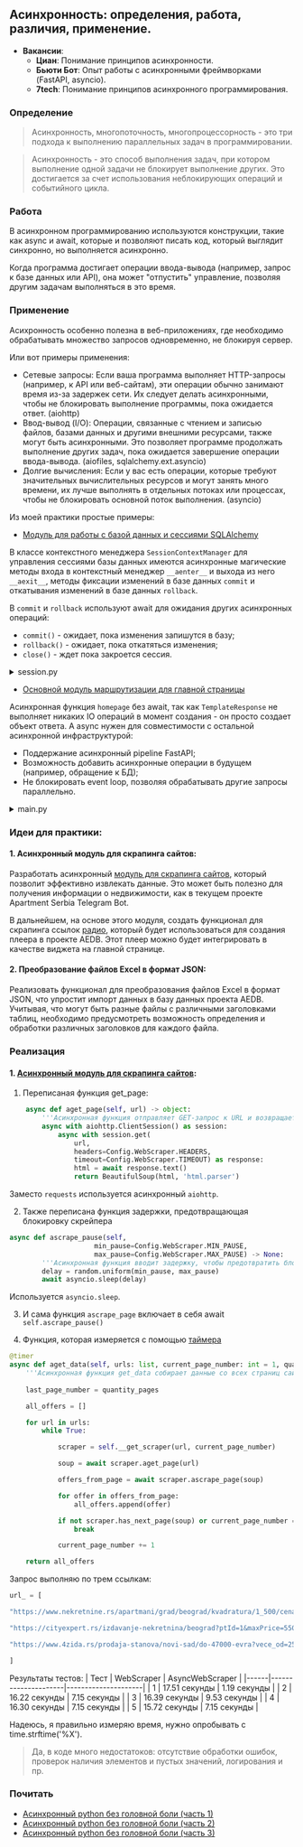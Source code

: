 ## Асинхронность: определения, работа, различия, применение.

- **Вакансии**:
  - **Циан**: Понимание принципов асинхронности.
  - **Бьюти Бот**: Опыт работы с асинхронными фреймворками (FastAPI, asyncio).
  - **7tech**: Понимание принципов асинхронного программирования.

### Определение
> Асинхронность, многопоточность, многопроцессорность - это три подхода к выполнению параллельных задач в программировании.

> Асинхронность - это способ выполнения задач, при котором выполнение одной задачи не блокирует выполнение других. Это достигается за счет использования неблокирующих операций и событийного цикла.

### Работа 
В асинхронном программированию используются конструкции, такие как async и await, которые и позволяют писать код, который выглядит синхронно, но выполняется асинхронно.

Когда программа достигает операции ввода-вывода (например, запрос к базе данных или API), она может "отпустить" управление, позволяя другим задачам выполняться в это время.

### Применение 
Асихронность особенно полезна в веб-приложениях, где необходимо обрабатывать множество запросов одновременно, не блокируя сервер.

Или вот примеры применения:
- Сетевые запросы: Если ваша программа выполняет HTTP-запросы (например, к API или веб-сайтам), эти операции обычно занимают время из-за задержек сети. Их следует делать асинхронными, чтобы не блокировать выполнение программы, пока ожидается ответ. (aiohttp)
- Ввод-вывод (I/O): Операции, связанные с чтением и записью файлов, базами данных и другими внешними ресурсами, также могут быть асинхронными. Это позволяет программе продолжать выполнение других задач, пока ожидается завершение операции ввода-вывода. (aiofiles, sqlalchemy.ext.asyncio)
- Долгие вычисления: Если у вас есть операции, которые требуют значительных вычислительных ресурсов и могут занять много времени, их лучше выполнять в отдельных потоках или процессах, чтобы не блокировать основной поток выполнения. (asyncio)

Из моей практики простые примеры: 
- [Модуль для работы с базой данных и сессиями SQLAlchemy](https://github.com/mikey-semy/work-aedb/blob/main/app/database/session.py)

В классе контекстного менеджера `SessionContextManager` для управления сессиями базы данных имеются асинхронные магические методы входа в контекстный менеджер `__aenter__` и выхода из него `__aexit__`, методы фиксации изменений в базе данных `commit` и откатывания изменений в базе данных `rollback`. 

В `commit` и `rollback` используют await для ожидания других асинхронных операций: 
- `commit()` - ожидает, пока изменения запишутся в базу;
- `rollback()` - ожидает, пока откатяться изменения;
- `close()` - ждет пока закроется сессия.

<details>
<summary>session.py</summary>

```python
class SessionContextManager():
    """
    Контекстный менеджер для управления сессиями базы данных.
    """

    def __init__(self) -> None:
        """
        Инициализирует экземпляр SessionContextManager.
        """
        self.db_session = DatabaseSession(config)
        self.session_factory = self.db_session.create_async_session_factory()
        self.session = None

    async def __aenter__(self) -> 'SessionContextManager':
        """
        Асинхронный метод входа в контекстный менеджер.

        Returns:
            SessionContextManager: Экземпляр текущего контекстного менеджера.
        """
        self.session = self.session_factory()
        return self

    async def __aexit__(self, *args: object) -> None:
        """
        Асинхронный метод выхода из контекстного менеджера.

        Args:
            *args: Аргументы, передаваемые при выходе из контекста.
        """
        await self.rollback()

    async def commit(self) -> None:
        """
        Асинхронно фиксирует изменения в базе данных и закрывает сессию.
        """
        await self.session.commit()
        await self.session.close()
        self.session = None

    async def rollback(self) -> None:
        """
        Асинхронно откатывает изменения в базе данных и закрывает сессию.
        """
        await self.session.rollback()
        await self.session.close()
        self.session = None
```

</details>

- [Основной модуль маршрутизации для главной страницы](https://github.com/mikey-semy/work-aedb/blob/main/app/routers/v1/main.py)

Асинхронная функция `homepage` без await, так как `TemplateResponse` не выполняет никаких IO операций в момент создания - он просто создает объект ответа. А async нужен для совместимости с остальной асинхронной инфраструктурой:
- Поддержание асинхронный pipeline FastAPI;
- Возможность добавить асинхронные операции в будущем (например, обращение к БД);
- Не блокировать event loop, позволяя обрабатывать другие запросы параллельно.

<details>
<summary>main.py</summary>

```python
"""
Основной модуль маршрутизации для приложения AEDB.

Этот модуль определяет маршруты для главной страницы. 
Он использует шаблоны Jinja2 для рендеринга HTML-ответов.

Маршруты:
- /: Главная страница

Каждый маршрут возвращает HTML-ответ, используя соответствующий шаблон.
"""
from fastapi import APIRouter, Request
from fastapi.responses import HTMLResponse
from fastapi.templating import Jinja2Templates

from app.const import main_params, templates_path

templates = Jinja2Templates(directory=str(templates_path))

router = APIRouter(**main_params)

@router.get("/", response_class=HTMLResponse)
async def homepage(request: Request):
    """
    Обрабатывает запросы к главной странице.

    Args:
        request (Request): Объект запроса FastAPI.

    Returns:
        TemplateResponse: Отрендеренный HTML-ответ для главной страницы.
    """
    context = {
        "title": "AEDB",
        }
    return templates.TemplateResponse(
        request=request,
        name="index.html",
        context=context
    )
```

</details>


### Идеи для практики:
#### 1. Асинхронный модуль для скрапинга сайтов:

Разработать асинхронный [модуль для скрапинга сайтов](https://github.com/mikey-semy/apartment-serbia-telegrambot/blob/master/app/modules/WebScraper.py), который позволит эффективно извлекать данные. Это может быть полезно для получения информации о недвижимости, как в текущем проекте Apartment Serbia Telegram Bot.

В дальнейшем, на основе этого модуля, создать функционал для скрапинга ссылок [радио](https://radiopotok.ru/), который будет использоваться для создания плеера в проекте AEDB. Этот плеер можно будет интегрировать в качестве виджета на главной странице.

#### 2. Преобразование файлов Excel в формат JSON:

Реализовать функционал для преобразования файлов Excel в формат JSON, что упростит импорт данных в базу данных проекта AEDB.
Учитывая, что могут быть разные файлы с различными заголовками таблиц, необходимо предусмотреть возможность определения и обработки различных заголовков для каждого файла.

### Реализация 
#### 1. [Асинхронный модуль для скрапинга сайтов](https://github.com/mikey-semy/apartment-serbia-telegrambot/blob/master/app/modules/AsyncWebScraper.py):

1. Переписаная функция get_page:

```python
    async def aget_page(self, url) -> object:
        '''Асинхронная функция отправляет GET-запрос к URL и возвращает объект BeautifulSoup'''
        async with aiohttp.ClientSession() as session:
            async with session.get(
                url, 
                headers=Config.WebScraper.HEADERS, 
                timeout=Config.WebScraper.TIMEOUT) as response:
                html = await response.text()
                return BeautifulSoup(html, 'html.parser')
```
Заместо `requests` используется асинхронный `aiohttp`.

2. Также переписана функция задержки, предотвращающая блокировку скрейпера
```python
async def ascrape_pause(self, 
                     min_pause=Config.WebScraper.MIN_PAUSE, 
                     max_pause=Config.WebScraper.MAX_PAUSE) -> None:
        '''Асинхронная функция вводит задержку, чтобы предотвратить блокировку скрейпера'''
        delay = random.uniform(min_pause, max_pause)
        await asyncio.sleep(delay)
```
Используется `asyncio.sleep`.

3. И сама функция `ascrape_page` включает в себя await `self.ascrape_pause()`

4. Функция, которая измеряется с помощью [таймера](https://gist.github.com/mikey-semy/30d78d781d42cc5179ca5a654480f0ca)

```python
@timer
async def aget_data(self, urls: list, current_page_number: int = 1, quantity_pages: int = Config.WebScraper.QUANTITY_PAGE) -> list:
    '''Асинхронная функция get_data собирает данные со всех страниц сайта'''
       
    last_page_number = quantity_pages

    all_offers = []

    for url in urls:
        while True:

            scraper = self.__get_scraper(url, current_page_number)

            soup = await scraper.aget_page(url)

            offers_from_page = await scraper.ascrape_page(soup)

            for offer in offers_from_page:
                all_offers.append(offer)

            if not scraper.has_next_page(soup) or current_page_number == last_page_number:
                break

            current_page_number += 1

    return all_offers
```

Запрос выполняю по трем ссылкам: 

```python
url_ = [

"https://www.nekretnine.rs/apartmani/grad/beograd/kvadratura/1_500/cena/0_1000000",

"https://cityexpert.rs/izdavanje-nekretnina/beograd?ptId=1&maxPrice=550&polygonsArray=Novi%20Beograd",

"https://www.4zida.rs/prodaja-stanova/novi-sad/do-47000-evra?vece_od=25m2&manje_od=30m2&skuplje_od=45000eur"

]
```

Результаты тестов: 
| Тест | WebScraper | AsyncWebScraper |
|------|---------------------|---------------------|
| 1    | 17.51 секунды        | 1.19 секунды        |
| 2    | 16.22 секунды        | 7.15 секунды        |
| 3    | 16.39 секунды        | 9.53 секунды        |
| 4    | 16.30 секунды        | 7.15 секунды        |
| 5    | 15.72 секунды        | 7.15 секунды        |

Надеюсь, я правильно измеряю время, нужно опробывать с time.strftime('%X').
> Да, в коде много недостатоков: отсутствие обработки ошибок, проверок наличия элементов и пустых значений, логирования и пр.

### Почитать
- [Асинхронный python без головной боли (часть 1)](https://habr.com/ru/articles/667630/)
- [Асинхронный python без головной боли (часть 2)](https://habr.com/ru/articles/671798/)
- [Асинхронный python без головной боли (часть 3)](https://habr.com/ru/articles/774582/)
